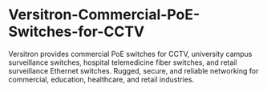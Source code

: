 # Versitron-Commercial-PoE-Switches-for-CCTV
Versitron provides commercial PoE switches for CCTV, university campus surveillance switches, hospital telemedicine fiber switches, and retail surveillance Ethernet switches. Rugged, secure, and reliable networking for commercial, education, healthcare, and retail industries.
